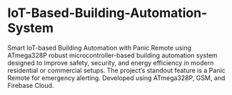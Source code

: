 # IoT-Based-Building-Automation-System
Smart IoT-based Building Automation with Panic Remote using ATmega328P
 robust microcontroller-based building automation system designed to improve safety, security, and energy efficiency in modern residential or commercial setups. The project’s standout feature is a Panic Remote  for emergency alerting. Developed using ATmega328P, GSM, and Firebase Cloud.
